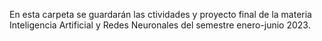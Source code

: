 En esta carpeta se guardarán las ctividades y proyecto final de la materia Inteligencia Artificial y Redes Neuronales del semestre enero-junio 2023.
